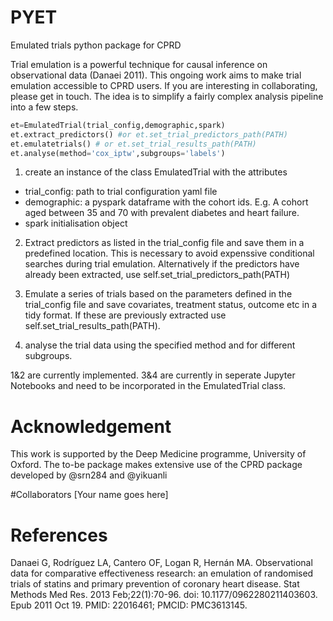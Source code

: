 # PYET
Emulated trials python package for CPRD

Trial emulation is a powerful technique for causal inference on observational data (Danaei 2011). This ongoing work aims to make trial emulation accessible to CPRD users. If you are interesting in collaborating, please get in touch. 
The idea is to simplify a fairly complex analysis pipeline into a few steps. 

```python
et=EmulatedTrial(trial_config,demographic,spark)
et.extract_predictors() #or et.set_trial_predictors_path(PATH)
et.emulatetrials() # or et.set_trial_results_path(PATH)
et.analyse(method='cox_iptw',subgroups='labels')
```
1. create an instance of the class EmulatedTrial with the attributes 
  * trial_config: path to trial configuration yaml file
  * demographic: a pyspark dataframe with the cohort ids. E.g. A cohort aged between 35 and 70 with prevalent diabetes and heart failure. 
  * spark initialisation object 
  
2. Extract predictors as listed in the trial_config file and save them in a predefined location. This is necessary to avoid expenssive conditional searches during trial emulation. Alternatively if the predictors have already been extracted, use self.set_trial_predictors_path(PATH) 

3. Emulate a series of trials based on the parameters defined in the trial_config file and save covariates, treatment status, outcome etc in a tidy format. If these are previously extracted use self.set_trial_results_path(PATH).

4. analyse the trial data using the specified method and for different subgroups. 

1&2 are currently implemented. 3&4 are currently in seperate Jupyter Notebooks and need to be incorporated in the EmulatedTrial class.
 
# Acknowledgement
This work is supported by the Deep Medicine programme, University of Oxford. The to-be package makes extensive use of the CPRD package developed by
@srn284 and @yikuanli
 
#Collaborators
[Your name goes here]

# References
Danaei G, Rodríguez LA, Cantero OF, Logan R, Hernán MA. Observational data for comparative effectiveness research: an emulation of randomised trials of statins and primary prevention of coronary heart disease. Stat Methods Med Res. 2013 Feb;22(1):70-96. doi: 10.1177/0962280211403603. Epub 2011 Oct 19. PMID: 22016461; PMCID: PMC3613145.
